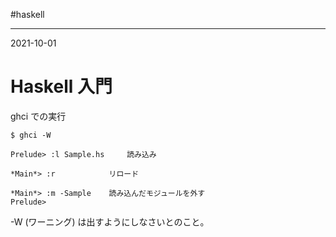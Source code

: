 #haskell

---
2021-10-01

# Haskell 入門

ghci での実行

```shell
$ ghci -W

Prelude> :l Sample.hs     読み込み

*Main*> :r            リロード

*Main*> :m -Sample    読み込んだモジュールを外す
Prelude>
```

-W (ワーニング)    は出すようにしなさいとのこと。





